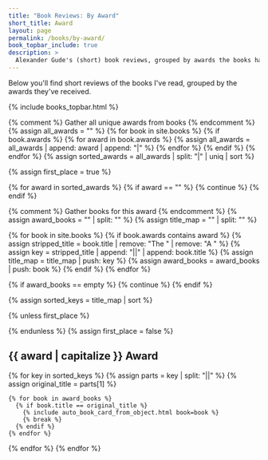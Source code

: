 ```yaml
---
title: "Book Reviews: By Award"
short_title: Award
layout: page
permalink: /books/by-award/
book_topbar_include: true
description: >
  Alexander Gude's (short) book reviews, grouped by awards the books have won.
---
```


Below you'll find short reviews of the books I've read, grouped by the awards
they've received.

{% include books_topbar.html %}

{% comment %} Gather all unique awards from books {% endcomment %}
{% assign all_awards = "" %}
{% for book in site.books %}
  {% if book.awards %}
    {% for award in book.awards %}
      {% assign all_awards = all_awards | append: award | append: "|" %}
    {% endfor %}
  {% endif %}
{% endfor %}
{% assign sorted_awards = all_awards | split: "|" | uniq | sort %}

{% assign first_place = true %}

{% for award in sorted_awards %}
  {% if award == "" %}
    {% continue %}
  {% endif %}

  {% comment %} Gather books for this award {% endcomment %}
  {% assign award_books = "" | split: "" %}
  {% assign title_map = "" | split: "" %}

  {% for book in site.books %}
    {% if book.awards contains award %}
      {% assign stripped_title = book.title | remove: "The " | remove: "A " %}
      {% assign key = stripped_title | append: "||" | append: book.title %}
      {% assign title_map = title_map | push: key %}
      {% assign award_books = award_books | push: book %}
    {% endif %}
  {% endfor %}

  {% if award_books == empty %}
    {% continue %}
  {% endif %}

  {% assign sorted_keys = title_map | sort %}

  {% unless first_place %}
</div>
  {% endunless %}
  {% assign first_place = false %}

<h2 class="book-list-headline">{{ award | capitalize }} Award</h2>
<div class="card-grid">

  {% for key in sorted_keys %}
    {% assign parts = key | split: "||" %}
    {% assign original_title = parts[1] %}

    {% for book in award_books %}
      {% if book.title == original_title %}
        {% include auto_book_card_from_object.html book=book %}
        {% break %}
      {% endif %}
    {% endfor %}
  {% endfor %}
{% endfor %}
</div>
